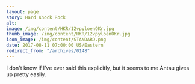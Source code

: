```yaml
---
layout: page
story: Hard Knock Rock
alt:
image: /img/content/HKR/12vpyloenOKr.jpg
thumb_image: /img/content/HKR/12vpyloenOKr.jpg
icon_image: /img/content/STANDARD.png
date: 2017-08-11 07:00:00 US/Eastern
redirect_from: "/archives/0148"
---
```

I don't know if I've ever said this explicitly, but it seems to me Antau gives up pretty easily.
